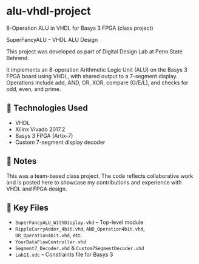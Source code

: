 # alu-vhdl-project
8-Operation ALU in VHDL for Basys 3 FPGA (class project)

 SuperFancyALU – VHDL ALU Design

This project was developed as part of Digital Design Lab at Penn State Behrend.

It implements an 8-operation Arithmetic Logic Unit (ALU) on the Basys 3 FPGA board using VHDL, with shared output to a 7-segment display. Operations include add, AND, OR, XOR, compare (G/E/L), and checks for odd, even, and prime.

## 🔧 Technologies Used
- VHDL
- Xilinx Vivado 2017.2
- Basys 3 FPGA (Artix-7)
- Custom 7-segment display decoder

## 👥 Notes
This was a team-based class project. The code reflects collaborative work and is posted here to showcase my contributions and experience with VHDL and FPGA design.

## 📂 Key Files
- `SuperFancyALU_WithDisplay.vhd` – Top-level module
- `RippleCarryAdder_4bit.vhd`, `AND_Operation4bit.vhd`, `OR_Operation4bit.vhd`, etc.
- `YourDataFlowController.vhd`
- `Segment7_Decoder.vhd` & `Custom7SegmentDecoder.vhd`
- `Lab11.xdc` – Constraints file for Basys 3
